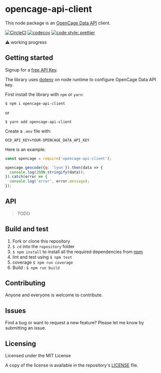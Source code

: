 # opencage-api-client

This node package is an [OpenCage Data API](https://geocoder.opencagedata.com/api) client.

[![CircleCI](https://circleci.com/gh/tsamaya/opencage-api-client/tree/master.svg?style=svg)](https://circleci.com/gh/tsamaya/opencage-api-client/tree/master)
[![codecov](https://codecov.io/gh/tsamaya/opencage-api-client/branch/master/graph/badge.svg)](https://codecov.io/gh/tsamaya/opencage-api-client)
[![code style: prettier](https://img.shields.io/badge/code_style-prettier-ff69b4.svg?style=flat-square)](https://github.com/prettier/prettier)

:warning: working progress

## Getting started

Signup for a [free API Key](https://geocoder.opencagedata.com/users/sign_up).

The library uses [dotenv](https://www.npmjs.com/package/dotenv) on node runtime to configure OpenCage Data API key.

First install the library with `npm` or `yarn`:

```
$ npm i opencage-api-client
```
or
```
$ yarn add opencage-api-client
````

Create a `.env` file with:
```
OCD_API_KEY=YOUR-OPENCAGE_DATA_API_KEY
```

Here is an example:

```javascript
const opencage = require('opencage-api-client');

opencage.geocode({q: 'lyon'}).then(data => {
  console.log(JSON.stringify(data));
}).catch(error => {
  console.log('error', error.message);
});
```

## API

> TODO

## Build and test

1. Fork or clone this repository
1. `$ cd` into the `repository` folder
1. `$ npm install` to install all the required dependencies from [npm](https://www.npmjs.com/)
1. lint and test using `$ npm test`
1. coverage `$ npm run coverage`
1. Build : `$ npm run build`

## Contributing

Anyone and everyone is welcome to contribute.

## Issues

Find a bug or want to request a new feature? Please let me know by submitting an issue.

## Licensing

Licensed under the MIT License

A copy of the license is available in the repository's [LICENSE](LICENSE.md) file.
